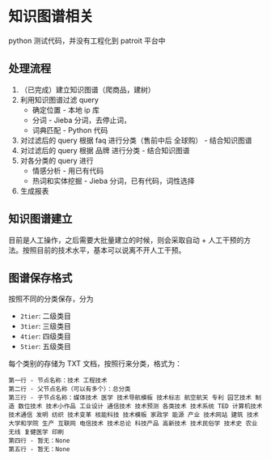 # 知识图谱相关

python 测试代码，并没有工程化到 patroit 平台中

## 处理流程

1. （已完成）建立知识图谱（爬商品，建树）
2. 利用知识图谱过滤 query
    + 确定位置 - 本地 ip 库
    + 分词 - Jieba 分词，去停止词，
    + 词典匹配 - Python 代码
3. 对过滤后的 query 根据 faq 进行分类（售前中后 全球购） - 结合知识图谱
4. 对过滤后的 query 根据 品牌 进行分类 - 结合知识图谱
5. 对各分类的 query 进行
    + 情感分析 - 用已有代码
    + 热词和实体挖掘 - Jieba 分词，已有代码，词性选择
6. 生成报表

## 知识图谱建立

目前是人工操作，之后需要大批量建立的时候，则会采取自动 + 人工干预的方法。按照目前的技术水平，基本可以说离不开人工干预。

## 图谱保存格式

按照不同的分类保存，分为 

+ `2tier`: 二级类目
+ `3tier`: 三级类目
+ `4tier`: 四级类目
+ `5tier`: 五级类目

每个类别的存储为 TXT 文档，按照行来分类，格式为：

```
第一行 - 节点名称：技术 工程技术
第二行 - 父节点名称（可以有多个）：总分类
第三行 - 子节点名称：媒体技术 医学 技术导航模板 技术标志 航空航天 专利 园艺技术 制造 数位技术 技术小作品 工业设计 通信技术 技术预测 各类技术 技术系统 TED 计算机技术 技术通信 发明 纺织 技术变革 核能科技 技术模板 家政学 能源 产业 技术网站 建筑 技术大学和学院 生产 互联网 电信技术 技术总论 科技产品 高新技术 技术民俗学 技术史 农业 无线 复健医学 印刷
第四行 - 暂无：None
第五行 - 暂无：None
```